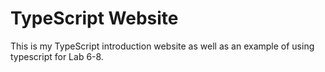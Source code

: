 # TypeScript Website

This is my TypeScript introduction website as well as an example of using typescript for Lab 6-8.